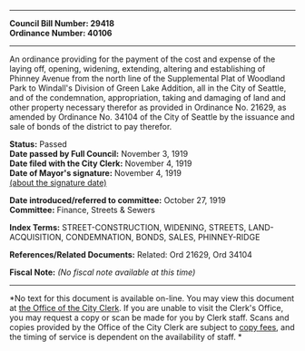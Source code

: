 * * * * *  
  
**Council Bill Number: [](#h0)[](#h2)29418**   
**Ordinance Number: 40106**  
  
* * * * *  
  
An ordinance providing for the payment of the cost and expense of the laying off, opening, widening, extending, altering and establishing of Phinney Avenue from the north line of the Supplemental Plat of Woodland Park to Windall's Division of Green Lake Addition, all in the City of Seattle, and of the condemnation, appropriation, taking and damaging of land and other property necessary therefor as provided in Ordinance No. 21629, as amended by Ordinance No. 34104 of the City of Seattle by the issuance and sale of bonds of the district to pay therefor.  
  
**Status:** Passed   
**Date passed by Full Council:** November 3, 1919   
**Date filed with the City Clerk:** November 4, 1919   
**Date of Mayor's signature:** November 4, 1919   
[(about the signature date)](/~public/approvaldate.htm)   
  
  
**Date introduced/referred to committee:** October 27, 1919   
**Committee:** Finance, Streets & Sewers   
  
**Index Terms:** STREET-CONSTRUCTION, WIDENING, STREETS, LAND-ACQUISITION, CONDEMNATION, BONDS, SALES, PHINNEY-RIDGE  
  
**References/Related Documents:** Related: Ord 21629, Ord 34104  
  
**Fiscal Note:** *(No fiscal note available at this time)*  
  
* * * * *  
  
*No text for this document is available on-line. You may view this document at [the Office of the City Clerk](http://www.seattle.gov/leg/clerk/contactUs.htm). If you are unable to visit the Clerk's Office, you may request a copy or scan be made for you by Clerk staff. Scans and copies provided by the Office of the City Clerk are subject to [copy fees](http://clerk.seattle.gov/~public/clerkfees.htm), and the timing of service is dependent on the availability of staff. *  
  
  
